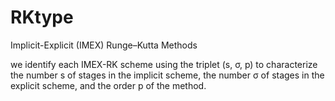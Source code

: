# RKtype
Implicit-Explicit (IMEX) Runge–Kutta Methods 

we identify each IMEX-RK scheme using the triplet (s, σ, p) to characterize the number s of stages in the implicit scheme, the number σ of stages in the explicit scheme, and the order p of the method.  
